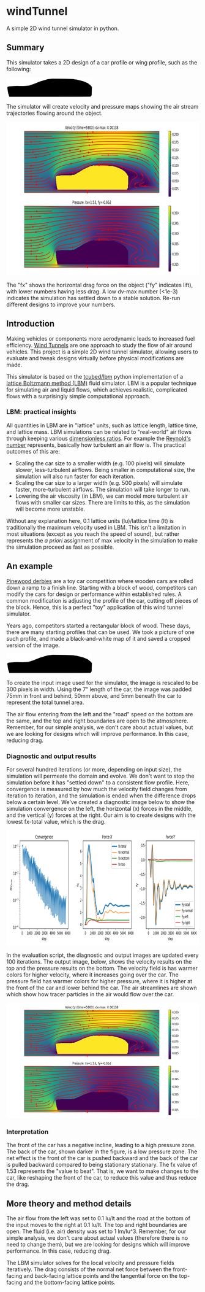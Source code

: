 # windTunnel

A simple 2D wind tunnel simulator in python.

## Summary

This simulator takes a 2D design of a car profile or wing profile, such as the following:

<img src="https://github.com/tcubed/windTunnel/blob/master/content/car.png" style="height:50px">

The simulator will create velocity and pressure maps showing the air stream trajectories flowing around the object.

<img src="https://github.com/tcubed/windTunnel/blob/master/content/car_out.png" style="height:400px">

The "fx" shows the horizontal drag force on the object ("fy" indicates lift), with lower numbers having less drag.  A low dv-max number (<1e-3) indicates the simulation has settled down to a stable solution.  Re-run different designs to improve your numbers.

## Introduction

Making vehicles or components more aerodynamic leads to increased fuel efficiency.
<a href="https://en.wikipedia.org/wiki/Wind_tunnel">Wind Tunnels</a> are one approach to study the flow of air around vehicles.
This project is a simple 2D wind tunnel simulator, allowing users to evaluate and tweak designs virtually before physical
modifications are made.

This simulator is based on the <a href="https://github.com/tcubed/lbm">tcubed/lbm</a> python implementation of a 
<a href="https://en.wikipedia.org/wiki/Lattice_Boltzmann_methods">lattice Boltzmann method (LBM)</a> fluid simulator.  LBM is a popular technique for simulating air and liquid flows, which achieves realistic, complicated flows with a surprisingly simple computational approach.

### LBM: practical insights

All quantities in LBM are in "lattice" units, such as lattice length, lattice time, and lattice mass.  LBM simulations can be related to "real-world" air flows through keeping various <a href="https://en.wikipedia.org/wiki/Dimensionless_numbers_in_fluid_mechanics">dimensionless ratios</a>.  For example the <a href="https://en.wikipedia.org/wiki/Reynolds_number">Reynold's number</a> represents, basically how turbulent an air flow is.  The practical outcomes of this are:

 - Scaling the car size to a smaller width (e.g. 100 pixels) will simulate slower, less-turbulent airflows.  Being smaller in computational size, the simulation will also run faster for each iteration.
 - Scaling the car size to a larger width (e.g. 500 pixels) will simulate faster, more-turbulent airflows.  The simulation will take longer to run.
 - Lowering the air viscosity (in LBM), we can model more turbulent air flows with smaller car sizes.  There are limits to this, as the simulation will become more unstable.

Without any explanation here, 0.1 lattice units (lu)/lattice time (lt) is traditionally the maximum velocity used in LBM.  This isn't a limitation in most situations (except as you reach the speed of sound), but rather represents the <i>a priori</i> assignment of max velocity in the simulation to make the simulation proceed as fast as possible.

## An example

<a href="https://en.wikipedia.org/wiki/Pinewood_derby">Pinewood derbies</a> are a toy car competition where wooden cars are rolled down a ramp to a finish line.  Starting with a block of wood, competitors can modify the cars for design or performance within established rules.  A common modification is adjusting the profile of the car, cutting off pieces of the block.  Hence, this is a perfect "toy" application of this wind tunnel simulator.

Years ago, competitors started a rectangular block of wood.  These days, there are many starting profiles that can be used.  We took a picture of one such  profile, and made a black-and-white map of it and saved a cropped version of the image.

<img src="https://github.com/tcubed/windTunnel/blob/master/content/car.png" style="height:50px">

To create the input image used for the simulator, the image is rescaled to be 300 pixels in width.   Using the 7" length of the car, the image was padded 75mm in front and behind, 50mm above, and 5mm beneath the car to represent the total tunnel area.

The air flow entering from the left and the "road" speed on the bottom are the same, and the top and right boundaries are open to the atmosphere.  Remember, for our simple analysis, we don't care about actual values, but we are looking for designs which will improve performance.  In this case, reducing drag.

### Diagnostic and output results

For several hundred iterations (or more, depending on input size), the simulation will permeate the domain and evolve.  We don't want to stop the simulation before it has "settled down" to a consistent flow profile.  Here, convergence is measured by how much the velocity field changes from iteration to iteration, and the simulation is ended when the difference drops below a certain level.  We've created a diagnostic image below to show the simulation convergence on the left, the horizontal (x) forces in the middle, and the vertical (y) forces at the right.  Our aim is to create designs with the lowest fx-total value, which is the drag.

<img src="https://github.com/tcubed/windTunnel/blob/master/content/car_diag.png" style="height:300px">

In the evaluation script, the diagnostic and output images are updated every 100 iterations.  The output image, below, shows the velocity results on the top and the pressure results on the bottom.  The velocity field is has warmer colors for higher velocity, where it increases going over the car.  The pressure field has warmer colors for higher pressure, where it is higher at the front of the car and lower behind the car.  The air streamlines are shown which show how tracer particles in the air would flow over the car.

<img src="https://github.com/tcubed/windTunnel/blob/master/content/car_out.png" style="height:300px">

### Interpretation

The front of the car has a negative incline, leading to a high pressure zone.  The back of the car, shown darker in the figure, is a low pressure zone.  The net effect is the front of the car is pushed backward and the back of the car is pulled backward compared to being stationary stationary.  The fx value of 1.53 represents the "value to beat".  That is, we want to make changes to the car, like reshaping the front of the car, to reduce this value and thus reduce the drag.

## More theory and method details

The air flow from the left was set to 0.1 lu/lt and the road at the bottom of the input moves to the right at 0.1 lu/lt.  The top and right boundaries are open.  The fluid (i.e. air) density was set to 1 lm/lu^3.  Remember, for our simple analysis, we don't care about actual values (therefore there is no need to change them), but we are looking for designs which will improve performance.  In this case, reducing drag.

The LBM simulator solves for the local velocity and pressure fields iteratively.  The drag consists of the normal net force between the front-facing and back-facing lattice points and the tangential force on the top-facing and the bottom-facing lattice points.

